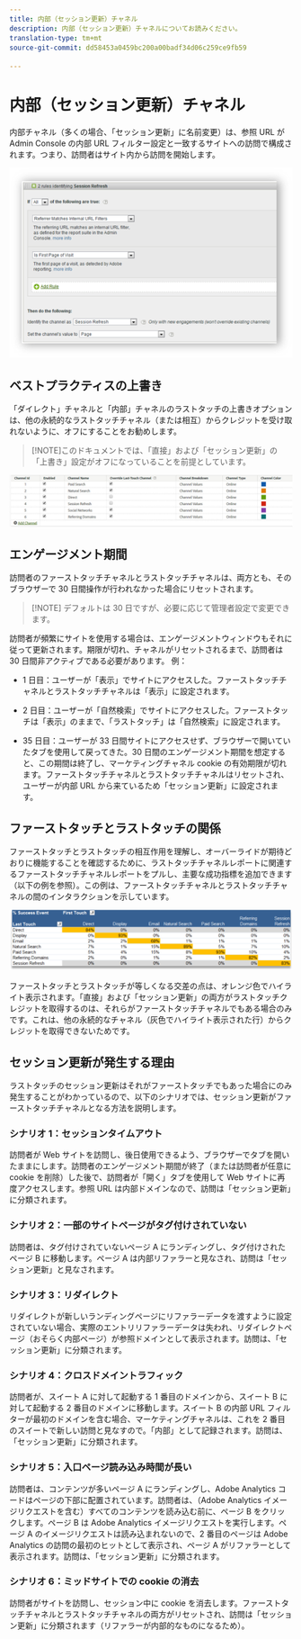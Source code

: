 ```yaml
---
title: 内部（セッション更新）チャネル
description: 内部（セッション更新）チャネルについてお読みください。
translation-type: tm+mt
source-git-commit: dd58453a0459bc200a00badf34d06c259ce9fb59

---
```



# 内部（セッション更新）チャネル

内部チャネル（多くの場合、「セッション更新」に名前変更）は、参照 URL が Admin Console の内部 URL フィルター設定と一致するサイトへの訪問で構成されます。つまり、訪問者はサイト内から訪問を開始します。

![](assets/int-channel1.png)

## ベストプラクティスの上書き

「ダイレクト」チャネルと「内部」チャネルのラストタッチの上書きオプションは、他の永続的なラストタッチチャネル（または相互）からクレジットを受け取れないように、オフにすることをお勧めします。

>[!NOTE]このドキュメントでは、「直接」および「セッション更新」の「上書き」設定がオフになっていることを前提としています。

![](assets/int-channel2.png)

## エンゲージメント期間

訪問者のファーストタッチチャネルとラストタッチチャネルは、両方とも、そのブラウザーで 30 日間操作が行われなかった場合にリセットされます。

>[!NOTE] デフォルトは 30 日ですが、必要に応じて管理者設定で変更できます。

訪問者が頻繁にサイトを使用する場合は、エンゲージメントウィンドウもそれに従って更新されます。期限が切れ、チャネルがリセットされるまで、訪問者は 30 日間非アクティブである必要があります。
例：

* 1 日目：ユーザーが「表示」でサイトにアクセスした。ファーストタッチチャネルとラストタッチチャネルは「表示」に設定されます。

* 2 日目：ユーザーが「自然検索」でサイトにアクセスした。ファーストタッチは「表示」のままで、「ラストタッチ」は「自然検索」に設定されます。

* 35 日目：ユーザーが 33 日間サイトにアクセスせず、ブラウザーで開いていたタブを使用して戻ってきた。30 日間のエンゲージメント期間を想定すると、この期間は終了し、マーケティングチャネル cookie の有効期限が切れます。ファーストタッチチャネルとラストタッチチャネルはリセットされ、ユーザーが内部 URL から来ているため「セッション更新」に設定されます。

## ファーストタッチとラストタッチの関係

ファーストタッチとラストタッチの相互作用を理解し、オーバーライドが期待どおりに機能することを確認するために、ラストタッチチャネルレポートに関連するファーストタッチチャネルレポートをプルし、主要な成功指標を追加できます（以下の例を参照）。この例は、ファーストタッチチャネルとラストタッチチャネルの間のインタラクションを示しています。

![](assets/int-channel3.png)

ファーストタッチとラストタッチが等しくなる交差の点は、オレンジ色でハイライト表示されます。「直接」および「セッション更新」の両方がラストタッチクレジットを取得するのは、それらがファーストタッチチャネルでもある場合のみです。これは、他の永続的なチャネル（灰色でハイライト表示された行）からクレジットを取得できないためです。

## セッション更新が発生する理由

ラストタッチのセッション更新はそれがファーストタッチでもあった場合にのみ発生することがわかっているので、以下のシナリオでは、セッション更新がファーストタッチチャネルとなる方法を説明します。

### シナリオ 1：セッションタイムアウト

訪問者が Web サイトを訪問し、後日使用できるよう、ブラウザーでタブを開いたままにします。訪問者のエンゲージメント期間が終了（または訪問者が任意に cookie を削除）した後で、訪問者が「開く」タブを使用して Web サイトに再度アクセスします。参照 URL は内部ドメインなので、訪問は「セッション更新」に分類されます。

### シナリオ 2：一部のサイトページがタグ付けされていない

訪問者は、タグ付けされていないページ A にランディングし、タグ付けされたページ B に移動します。ページ A は内部リファラーと見なされ、訪問は「セッション更新」と見なされます。

### シナリオ 3：リダイレクト

リダイレクトが新しいランディングページにリファラーデータを渡すように設定されていない場合、実際のエントリリファラーデータは失われ、リダイレクトページ（おそらく内部ページ）が参照ドメインとして表示されます。訪問は、「セッション更新」に分類されます。

### シナリオ 4：クロスドメイントラフィック

訪問者が、スイート A に対して起動する 1 番目のドメインから、スイート B に対して起動する 2 番目のドメインに移動します。スイート B の内部 URL フィルターが最初のドメインを含む場合、マーケティングチャネルは、これを 2 番目のスイートで新しい訪問と見なすので。「内部」として記録されます。訪問は、「セッション更新」に分類されます。

### シナリオ 5：入口ページ読み込み時間が長い

訪問者は、コンテンツが多いページ A にランディングし、Adobe Analytics コードはページの下部に配置されています。訪問者は、（Adobe Analytics イメージリクエストを含む）すべてのコンテンツを読み込む前に、ページ B をクリックします。ページ B は Adobe Analytics イメージリクエストを実行します。ページ A のイメージリクエストは読み込まれないので、2 番目のページは Adobe Analytics の訪問の最初のヒットとして表示され、ページ A がリファラーとして表示されます。訪問は、「セッション更新」に分類されます。

### シナリオ 6：ミッドサイトでの cookie の消去

訪問者がサイトを訪問し、セッション中に cookie を消去します。ファーストタッチチャネルとラストタッチチャネルの両方がリセットされ、訪問は「セッション更新」に分類されます（リファラーが内部的なものになるため）。
